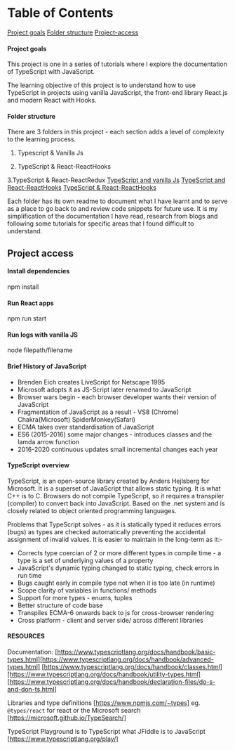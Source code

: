# Table of Contents

[Project goals](#Project-goals)
[Folder structure](#Folder-structure)
[Project-access](#Project-access)

#### Project goals

This project is one in a series of tutorials where I explore the documentation of TypeScript with JavaScript.

The learning objective of this project is to understand how to use TypeScript in projects using vanilla JavaScript, the front-end library React.js and modern React with Hooks.

#### Folder structure

There are 3 folders in this project - each section adds a level of complexity to the learning process.

1. Typescript & Vanilla Js

2. TypeScript & React-ReactHooks

3.TypeScript & React-ReactRedux
[TypeScript and vanilla Js](Typescript-with-React/tree/master/node-ts)
[TypeScript and React-ReactHooks](/Users/ssbt/Documents/GitHub/Typescript-with-React/react-redux-ts)
[TypeScript & React-ReactHooks](/Users/ssbt/Documents/GitHub/Typescript-with-React/to-do-list-ts)

Each folder has its own readme to document what I have learnt and to serve as a place to go back to and review code snippets for future use. It is my simplification of the documentation I have read, research from blogs and following some tutorials for specific areas that I found difficult to understand.

## Project access

#### Install dependencies

npm install

#### Run React apps

npm run start

#### Run logs with vanilla JS

node filepath/filename

#### Brief History of JavaScript

- Brenden Eich creates LiveScript for Netscape 1995
- Microsoft adopts it as JS-Script later renamed to JavaScript
- Browser wars begin - each browser developer wants their version of JavaScript
- Fragmentation of JavaScript as a result - VS8 (Chrome) Chakra(Microsoft) SpiderMonkey(Safari)
- ECMA takes over standardisation of JavaScript
- ES6 (2015-2016) some major changes - introduces classes and the lamda arrow function
- 2016-2020 continuous updates small incremental changes each year

#### TypeScript overview

TypeScript, is an open-source library created by Anders Hejlsberg for Microsoft. It is a superset of JavaScript that allows static typing. It is what C++ is to C. Browsers do not compile TypeScript, so it requires a transpiler (compiler) to convert back into JavaScript. Based on the .net system and is closely related to object oriented programming languages.

Problems that TypeScript solves - as it is statically typed it reduces errors (bugs) as types are checked automatically preventing the accidental assignment of invalid values. It is easier to maintain in the long-term as it:-

- Corrects type coercian of 2 or more different types in compile time - a type is a set of underlying values of a property
- JavaScript's dynamic typing changed to static typing, check errors in run time
- Bugs caught early in compile type not when it is too late (in runtime)
- Scope clarity of variables in functions/ methods
- Support for more types - enums, tuples
- Better structure of code base
- Transpiles ECMA-6 onwards back to js for cross-browser rendering
- Cross platform - client and server side/ across different libraries

#### RESOURCES

Documentation:
[https://www.typescriptlang.org/docs/handbook/basic-types.html][https://www.typescriptlang.org/docs/handbook/advanced-types.html]
[https://www.typescriptlang.org/docs/handbook/classes.html][https://www.typescriptlang.org/docs/handbook/utility-types.html]
[https://www.typescriptlang.org/docs/handbook/declaration-files/do-s-and-don-ts.html]

Libraries and type definitions [https://www.npmjs.com/~types]
eg. `@types/react` for react or the Microsoft search [https://microsoft.github.io/TypeSearch/]

TypeScript Playground is to TypeScript what JFiddle is to JavaScript [https://www.typescriptlang.org/play/]
